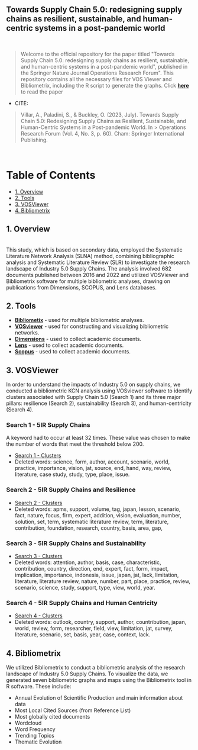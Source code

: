 
 
<h2>Towards Supply Chain 5.0: redesigning supply chains as resilient, sustainable, and human-centric systems in a post-pandemic world </h2>

 
 <br> 
 
 
>Welcome to the official repository for the paper titled "Towards Supply Chain 5.0: redesigning supply chains as resilient, sustainable, and human-centric systems in a post-pandemic world", published in the Springer Nature Journal Operations Research Forum". This repository contains all the necessary files for VOS Viewer and Bibliometrix, including the R script to generate the graphs. Click  [**here**]([https://www.bibliometrix.org/home/](https://link.springer.com/article/10.1007/s43069-023-00234-3)) to read the paper

* CITE:

> Villar, A., Paladini, S., & Buckley, O. (2023, July). Towards Supply Chain 5.0: Redesigning Supply Chains as Resilient, Sustainable, and Human-Centric Systems in a Post-pandemic World. In > Operations Research Forum (Vol. 4, No. 3, p. 60). Cham: Springer International Publishing.
 
 <br> 
 
<h1>Table of Contents</h1>
 
<!-- TOC -->
- [1. Overview](#1-overview)
- [2. Tools](#2-project-files)
- [3. VOSViewer](#3-vosviewer)
- [4. Bibliometrix](#4-bibliometrix) 
   
<!-- /TOC -->
 
## 1. Overview 
 <br> 
This study, which is based on secondary data, employed the Systematic Literature Network Analysis (SLNA) method, combining bibliographic analysis and Systematic Literature Review (SLR) to investigate the research landscape of Industry 5.0 Supply Chains. The analysis involved 682 documents published between 2016 and 2022 and utilized VOSViewer and Bibliometrix software for multiple bibliometric analyses, drawing on publications from Dimensions, SCOPUS, and Lens databases. 
<br>  

## 2. Tools 

* [**Bibliometix**](https://www.bibliometrix.org/home/) - used for multiple bibliometric analyses.
* [**VOSviewer**](https://www.vosviewer.com/) - used for constructing and visualizing bibliometric networks.
* [**Dimensions**](https://app.dimensions.ai) - used to collect academic documents. 
* [**Lens**](https://www.lens.org/) - used to collect academic documents. 
* [**Scopus**](https://www.scopus.com/) - used to collect academic documents. 

 
## 3. VOSViewer 

In order to understand the impacts of Industry 5.0 on supply chains, we conducted a bibliometric KCN analysis using VOSviewer software to identify clusters associated with Supply Chain 5.0 (Search 1) and its three major pillars: resilience (Search 2), sustainability (Search 3), and human-centricity (Search 4). 

### Search 1 - 5IR Supply Chains
  
A keyword had to occur at least 32 times. These value was chosen to make the number of words that meet the threshold below 200. 

* [Search 1 - Clusters](https://github.com/alicevillar/TowardsSupplyChain-5.0/blob/main/Useful%20docs/VosViewer-Clusters-keywords/VosViewer-Cluster-S1.pdf) 
* Deleted words: science, form, author, account, scenario, world, practice, importance, vision, jat, source, end, hand, way, review, literature, case study, study, type, place, issue. 

### Search 2 - 5IR Supply Chains and Resilience 

* [Search 2 - Clusters](https://github.com/alicevillar/TowardsSupplyChain-5.0/blob/main/Useful%20docs/VosViewer-Clusters-keywords/VosViewer-Cluster-S2.pdf) 
* Deleted words: apms, support, volume, tag, japan, lesson, scenario, fact, nature, focus, firm, expert, addition, vision, evaluation, number, solution, set, term, systematic literature review, term, literature, contribution, foundation, research, country, basis, area, gap, 


### Search 3 - 5IR Supply Chains and Sustainability 

* [Search 3 - Clusters](https://github.com/alicevillar/TowardsSupplyChain-5.0/blob/main/Useful%20docs/VosViewer-Clusters-keywords/VosViewer-Cluster-S3.pdf) 
* Deleted words: attention, author, basis, case, characteristic, contribution, country, direction, end, expert, fact, form, impact, implication, importance, indonesia, issue, japan, jat, lack, limitation, literature, literature review, nature, number, part, place, practice, review, scenario, science, study, support, type, view, world, year.

### Search 4 - 5IR Supply Chains and Human Centricity  

* [Search 4 - Clusters](https://github.com/alicevillar/TowardsSupplyChain-5.0/blob/main/Useful%20docs/VosViewer-Clusters-keywords/VosViewer-Cluster-S4.pdf) 
* Deleted words: outlook, country, support, author, countribution, japan, world, review, form, researcher, field, view, limitation, jat, survey, literature, scenario, set, basis, year, case, context, lack.

## 4. Bibliometrix 

We utilized Bibliometrix to conduct a bibliometric analysis of the research landscape of Industry 5.0 Supply Chains. To visualize the data, we generated seven bibliometric graphs and maps using the Bibliometrix tool in R software. These include:

* Annual Evolution of Scientific Production and main information about data 
* Most Local Cited Sources (from Reference List) 
* Most globally cited documents   
* Wordcloud 
* Word Frequency 
* Trending Topics 
* Thematic Evolution 


 
 
 
 
